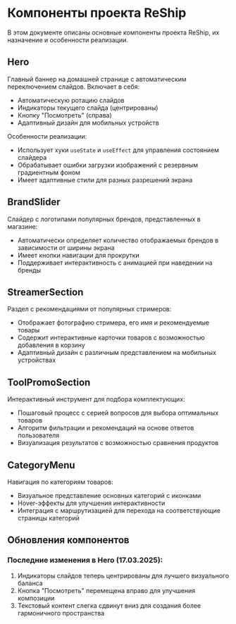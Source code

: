 # Компоненты проекта ReShip

В этом документе описаны основные компоненты проекта ReShip, их назначение и особенности реализации.

## Hero

Главный баннер на домашней странице с автоматическим переключением слайдов. Включает в себя:

- Автоматическую ротацию слайдов
- Индикаторы текущего слайда (центрированы)
- Кнопку "Посмотреть" (справа)
- Адаптивный дизайн для мобильных устройств

Особенности реализации:
- Использует хуки `useState` и `useEffect` для управления состоянием слайдера
- Обрабатывает ошибки загрузки изображений с резервным градиентным фоном
- Имеет адаптивные стили для разных разрешений экрана

## BrandSlider

Слайдер с логотипами популярных брендов, представленных в магазине:

- Автоматически определяет количество отображаемых брендов в зависимости от ширины экрана
- Имеет кнопки навигации для прокрутки
- Поддерживает интерактивность с анимацией при наведении на бренды

## StreamerSection

Раздел с рекомендациями от популярных стримеров:

- Отображает фотографию стримера, его имя и рекомендуемые товары
- Содержит интерактивные карточки товаров с возможностью добавления в корзину
- Адаптивный дизайн с различным представлением на мобильных устройствах

## ToolPromoSection

Интерактивный инструмент для подбора комплектующих:

- Пошаговый процесс с серией вопросов для выбора оптимальных товаров
- Алгоритм фильтрации и рекомендаций на основе ответов пользователя
- Визуализация результатов с возможностью сравнения продуктов

## CategoryMenu

Навигация по категориям товаров:

- Визуальное представление основных категорий с иконками
- Hover-эффекты для улучшения интерактивности
- Интеграция с маршрутизацией для перехода на соответствующие страницы категорий

## Обновления компонентов

### Последние изменения в Hero (17.03.2025):

1. Индикаторы слайдов теперь центрированы для лучшего визуального баланса
2. Кнопка "Посмотреть" перемещена вправо для улучшения композиции
3. Текстовый контент слегка сдвинут вниз для создания более гармоничного пространства